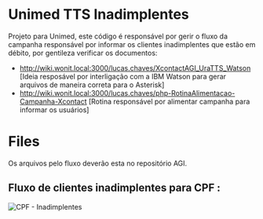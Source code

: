 # Unimed TTS Inadimplentes

Projeto para Unimed, este código é responsável por gerir o fluxo da campanha responsável por informar os clientes inadimplentes que estão em débito, por gentileza verificar os documentos:
- http://wiki.wonit.local:3000/lucas.chaves/XcontactAGI_UraTTS_Watson [Ideia resposável por interligação com a IBM Watson para gerar arquivos de maneira correta para o Asterisk]
-  http://wiki.wonit.local:3000/lucas.chaves/php-RotinaAlimentacao-Campanha-Xcontact [Rotina responsável por alimentar campanha para informar os usuários]


# Files

Os arquivos pelo fluxo deverão esta no repositório AGI.

## Fluxo de clientes inadimplentes para CPF :

![CPF - Inadimplentes](images/cpf-fluxo.jpg)
